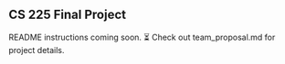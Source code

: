 ## CS 225 Final Project
README instructions coming soon. :hourglass_flowing_sand:
Check out team_proposal.md for project details.
